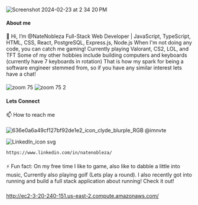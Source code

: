   ####
 ![Screenshot 2024-02-23 at 2 34 20 PM](https://github.com/NateNobleza/NateNobleza/assets/154506686/44c7b0ef-1453-46e9-a180-b8d6902c5ca8)


#### About me
👋 Hi, I’m @NateNobleza
Full-Stack Web Developer | JavaScript, TypeScript, HTML, CSS, React, PostgreSQL, Express.js, Node.js
When I'm not doing any code, you can catch me gaming! Currently playing Valorant, CS2, LOL, and TFT
Some of my other hobbies include building computers and keyboards (currently have 7 keyboards in rotation)
That is how my spark for being a software engineer stemmed from, so if you have any similar interest
lets have a chat!




#### 
![zoom 75](https://github.com/NateNobleza/NateNobleza/assets/154506686/54828842-b7fb-4e6c-ba48-09effece5589)
![zoom 75 2](https://github.com/NateNobleza/NateNobleza/assets/154506686/37919179-d121-4285-9656-59a0dbd03087)



#### Lets Connect
📫 How to reach me
  ####
 ![636e0a6a49cf127bf92de1e2_icon_clyde_blurple_RGB](https://github.com/NateNobleza/NateNobleza/assets/154506686/899e5a8b-4ad9-42a6-adc7-a4356d36727d)
  @imnvte

![LinkedIn_icon svg](https://github.com/NateNobleza/NateNobleza/assets/154506686/eb4b56a7-aabf-407d-b37e-a98a030cd70f)

    https://www.linkedin.com/in/natenobleza/


#### 
⚡ Fun fact:
On my free time I like to game, also like to dabble a little into music, Currently also playing golf (Lets play a round).
I also recently got into running and build a full stack application about running!
Check it out!
###
http://ec2-3-20-240-151.us-east-2.compute.amazonaws.com/



<!---
NateNobleza/NateNobleza is a ✨ special ✨ repository because its `README.md` (this file) appears on your GitHub profile.
You can click the Preview link to take a look at your changes.
--->
